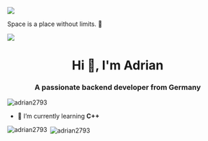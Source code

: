 [![](https://readme-typing-svg.demolab.com?font=Fira+Code&duration=4000&pause=1000&center=true&random=false&width=435&lines=Epic%20Programmer;Arduino%20Lover;Web%20Developer;Counterstrike%20Player;Epic+Gamer)](/)

Space is a place without limits. 🚀

[![](https://streak-stats.demolab.com?user=adrian2793&hide_border=true&border_radius=15&hide_total_contributions=true&hide_longest_streak=true)](https://git.io/streak-stats)

<h1 align="center">Hi 👋, I'm Adrian</h1>
<h3 align="center">A passionate backend developer from Germany</h3>

<p align="left"> <img src="https://komarev.com/ghpvc/?username=adrian2793&label=Profile%20views&color=0e75b6&style=flat" alt="adrian2793" /> </p>

- 🌱 I’m currently learning **C++**

<p><img align="left" src="https://github-readme-stats.vercel.app/api/top-langs?username=adrian2793&show_icons=true&locale=en&layout=compact" alt="adrian2793" /></p>
<p>&nbsp;<img align="center" src="https://github-readme-stats.vercel.app/api?username=adrian2793&show_icons=true&locale=en" alt="adrian2793" /></p>
